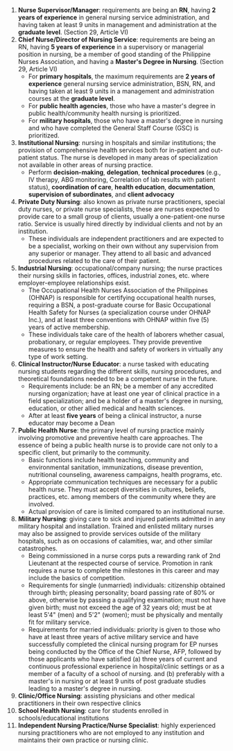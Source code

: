 1. **Nurse Supervisor/Manager**: requirements are being an **RN**, having **2 years of experience** in general nursing service administration, and having taken at least 9 units in management and administration at the **graduate level**. (Section 29, Article VI)
2. **Chief Nurse/Director of Nursing Service**: requirements are being an RN, having **5 years of experience** in a supervisory or managerial position in nursing, be a member of good standing of the Philippine Nurses Association, and having a **Master's Degree in Nursing**. (Section 29, Article VI)
	- For **primary hospitals**, the maximum requirements are **2 years of experience** general nursing service administration, BSN, RN, and having taken at least 9 units in a management and administration courses at the **graduate level**.
	- For **public health agencies**, those who have a master's degree in public health/community health nursing is prioritized.
	- For **military hospitals**, those who have a master's degree in nursing and who have completed the General Staff Course (GSC) is prioritized.
3. **Institutional Nursing**: nursing in hospitals and similar institutions; the provision of comprehensive health services both for in-patient and out-patient status. The nurse is developed in many areas of specialization not available in other areas of nursing practice.
	- Perform **decision-making**, **delegation**, **technical procedures** (e.g., IV therapy, ABG monitoring, Correlation of lab results with patient status), **coordination of care**, **health education**, **documentation**, **supervision of subordinates**, and **client advocacy**
4. **Private Duty Nursing**: also known as private nurse practitioners, special duty nurses, or private nurse specialists, these are nurses expected to provide care to a small group of clients, usually a one-patient-one nurse ratio. Service is usually hired directly by individual clients and not by an institution.
	- These individuals are independent practitioners and are expected to be a specialist, working on their own without any supervision from any superior or manager. They attend to all basic and advanced procedures related to the care of their patient.
5. **Industrial Nursing**: occupational/company nursing; the nurse practices their nursing skills in factories, offices, industrial zones, etc. where employer-employee relationships exist.
	- The Occupational Health Nurses Association of the Philippines (OHNAP) is responsible for certifying occupational health nurses, requiring a BSN, a post-graduate course for Basic Occupational Health Safety for Nurses (a specialization course under OHNAP Inc.), and at least three conventions with OHNAP within five (5) years of active membership.
	- These individuals take care of the health of laborers whether casual, probationary, or regular employees. They provide preventive measures to ensure the health and safety of workers in virtually any type of work setting.
6. **Clinical Instructor/Nurse Educator**: a nurse tasked with educating nursing students regarding the different skills, nursing procedures, and theoretical foundations needed to be a competent nurse in the future.
	- Requirements include: be an RN; be a member of any accredited nursing organization; have at least one year of clinical practice in a field specialization; and be a holder of a master's degree in nursing, education, or other allied medical and health sciences.
	- After at least **five years** of being a clinical instructor, a nurse educator may become a Dean
7. **Public Health Nurse**: the primary level of nursing practice mainly involving promotive and preventive health care approaches. The essence of being a public health nurse is to provide care not only to a specific client, but primarily to the community.
	- Basic functions include health teaching, community and environmental sanitation, immunizations, disease prevention, nutritional counseling, awareness campaigns, health programs, etc.
	- Appropriate communication techniques are necessary for a public health nurse. They must accept diversities in cultures, beliefs, practices, etc. among members of the community where they are involved.
	- Actual provision of care is limited compared to an institutional nurse.
8. **Military Nursing**: giving care to sick and injured patients admitted in any military hospital and installation. Trained and enlisted military nurses may also be assigned to provide services outside of the military hospitals, such as on occasions of calamities, war, and other similar catastrophes.
	- Being commissioned in a nurse corps puts a rewarding rank of 2nd Lieutenant at the respected course of service. Promotion in rank requires a nurse to complete the milestones in this career and may include the basics of competition.
	- Requirements for single (unmarried) individuals: citizenship obtained through birth; pleasing personality; board passing rate of 80% or above, otherwise by passing a qualifying examination; must not have given birth; must not exceed the age of 32 years old; must be at least 5'4" (men) and 5'2" (women); must be physically and mentally fit for military service.
	- Requirements for married individuals: priority is given to those who have at least three years of active military service and have successfully completed the clinical nursing program for EP nurses being conducted by the Office of the Chief Nurse, AFP, followed by those applicants who have satisfied (a) three years of current and continuous professional experience in hospital/clinic settings or as a member of a faculty of a school of nursing. and (b) preferably with a master's in nursing or at least 9 units of post graduate studies leading to a master's degree in nursing.
9. **Clinic/Office Nursing**: assisting physicians and other medical practitioners in their own respective clinics
10. **School Health Nursing**: care for students enrolled in schools/educational institutions
11. **Independent Nursing Practice/Nurse Specialist**: highly experienced nursing practitioners who are not employed to any institution and maintains their own practice or nursing clinic.